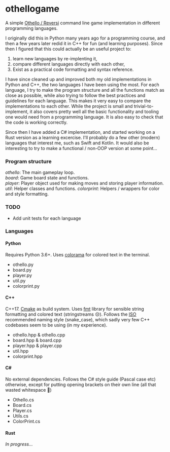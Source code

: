 # othellogame

A simple [Othello / Reversi](https://en.wikipedia.org/wiki/Reversi) command line game implementation in different programming languages.

I originally did this in Python many years ago for a programming course, and then a few years later redid it in C++ for fun (and learning purposes). Since then I figured that this could actually be an useful project to: 
1. learn new languages by re-implenting it,
2. compare different languages directly with each other, 
3. Exist as a practical code formatting and syntax reference.

I have since cleaned up and improved both my old implementations in Python and C++, the two languages I have been using the most. For each language, I try to make the program structure and all the functions match as close as possible, while also trying to follow the best practices and guidelines for each language. This makes it very easy to compare the implementations to each other. While the project is small and trivial-to-implement, it also covers pretty well all the basic functionality and tooling one would need from a programming language. It is also easy to check that the code is working correctly.

Since then I have added a C# implementation, and started working on a Rust version as a learning excercise. I'll probably do a few other (modern) languages that interest me, such as Swift and Kotlin. It would also be interesting to try to make a functional / non-OOP version at some point...

### Program structure

_othello_: The main gameplay loop.  
_board_: Game board state and functions.  
_player_: Player object used for making moves and storing player information.  
_util_: Helper classes and functions.
_colorprint_: Helpers / wrappers for color and style formatting.

### TODO

* Add unit tests for each language

### Languages

#### Python

Requires Python 3.6+. Uses [colorama](https://pypi.org/project/colorama/) for colored text in the terminal.  
* othello.py
* board.py
* player.py
* util.py
* colorprint.py

#### C++

C++17. [Cmake](https://cmake.org/) as build system. Uses [fmt](https://github.com/fmtlib/fmt) library for sensible string formatting and colored text (stringstreams :unamused:). Follows the [ISO](http://isocpp.github.io/CppCoreGuidelines/CppCoreGuidelines#S-naming) recommended naming style (snake_case), which sadly very few C++ codebases seem to be using (in my experience).
* othello.hpp & othello.cpp
* board.hpp & board.cpp
* player.hpp & player.cpp
* util.hpp
* colorprint.hpp

#### C#

No external dependencies. Follows the C# style guide (Pascal case etc) otherwise, except for putting opening brackets on their own line (all that wasted whitespace :grimacing:)
* Othello.cs
* Board.cs
* Player.cs
* Utils.cs
* ColorPrint.cs

#### Rust

*In progress...*
